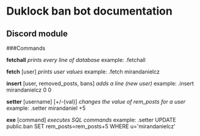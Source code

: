 # Duklock ban bot documentation


## Discord module
###Commands

**fetchall**
*prints every line of database*
example: .fetchall

**fetch** [user] 
*prints user values*
example: .fetch mirandanielcz

**insert** [user, removed_posts, bans] 
*adds a line (new user)*
example: .insert mirandanielcz 0 0

**setter** [username] [+/-{val}] 
*changes the value of rem_posts for a user*
example: .setter mirandaniel +5

**exe** [command] 
*executes SQL commands*
example: .setter UPDATE public.ban SET rem_posts=rem_posts+5 WHERE u='mirandanielcz'
